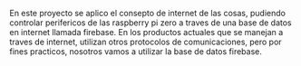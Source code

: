 
En este proyecto se aplico el consepto de internet de las cosas, pudiendo controlar perifericos de las raspberry pi zero a traves de una base de datos en internet llamada firebase. En los productos actuales que se manejan a traves de internet, utilizan otros protocolos de comunicaciones, pero por fines practicos, nosotros vamos a utilizar la base de datos firebase.
